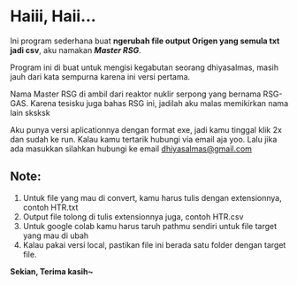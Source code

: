 # **Haiii, Haii...**
Ini program sederhana buat **ngerubah file output Origen yang semula txt jadi csv**, aku namakan ***Master RSG***.

Program ini di buat untuk mengisi kegabutan seorang dhiyasalmas, masih jauh dari kata sempurna karena ini versi pertama.

Nama Master RSG di ambil dari reaktor nuklir serpong yang bernama RSG-GAS.
Karena tesisku juga bahas RSG ini, jadilah aku malas memikirkan nama lain sksksk

Aku punya versi aplicationnya dengan format exe, jadi kamu tinggal klik 2x dan sudah ke run. Kalau kamu tertarik hubungi via email aja yoo. Lalu jika ada masukkan silahkan hubungi ke email dhiyasalmas@gmail.com

## **Note:**
1. Untuk file yang mau di convert, kamu harus tulis dengan extensionnya, contoh HTR.txt 
2. Output file tolong di tulis extensionnya juga, contoh HTR.csv
3. Untuk google colab kamu harus taruh pathmu sendiri untuk file target yang mau di ubah
4. Kalau pakai versi local, pastikan file ini berada satu folder dengan target file.

**Sekian, Terima kasih~**
